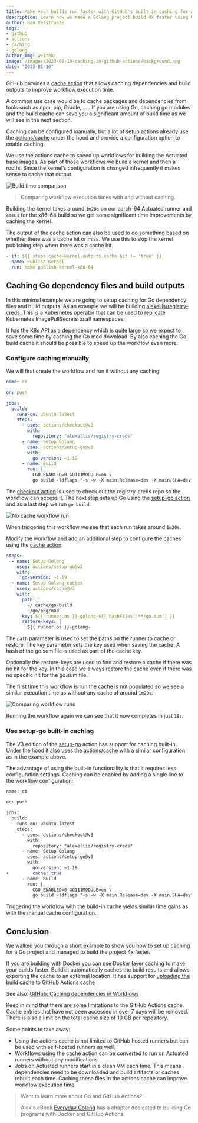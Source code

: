 ```yaml
---
title: Make your builds run faster with GitHub's built in caching for Actions.
description: Learn how we made a Golang project build 4x faster using GitHub's built-in caching mechanism.
author: Han Verstraete
tags:
- github
- actions
- caching
- golang
author_img: welteki
image: /images/2023-02-10-caching-in-github-actions/background.png
date: "2023-02-10"
---
```

 
GitHub provides a [cache action](https://github.com/actions/cache) that allows caching dependencies and build outputs to improve workflow execution time.

A common use case would be to cache packages and dependencies from tools such as npm, pip, Gradle, ... . If you are using Go, caching go modules and the build cache can save you a significant amount of build time as we will see in the next section.

Caching can be configured manually, but a lot of setup actions already use the [actions/cache](https://github.com/actions/cache) under the hood and provide a configuration option to enable caching.

We use the actions cache to speed up workflows for building the Actuated base images. As part of those workflows we build a kernel and then a rootfs. Since the kernel’s configuration is changed infrequently it makes sense to cache that output.

![Build time comparison](/images/2023-02-10-caching-in-github-actions/build-time-comparison.png)

> Comparing workflow execution times with and without caching.

Building the kernel takes around `1m20s` on our aarch-64 Actuated runner and `4m10s` for the x86-64 build so we get some significant time improvements by caching the kernel.

The output of the cache action can also be used to do something based on whether there was a cache hit or miss. We use this to skip the kernel publishing step when there was a cache hit.

```yaml
- if: ${{ steps.cache-kernel.outputs.cache-hit != 'true' }}
  name: Publish Kernel
  run: make publish-kernel-x86-64
```

## Caching Go dependency files and build outputs

In this minimal example we are going to setup caching for Go dependency files and build outputs. As an example we will be building [alexellis/registry-creds](https://github.com/alexellis/registry-creds). This is a Kubernetes operator that can be used to replicate Kubernetes ImagePullSecrets to all namespaces. 

It has the K8s API as a dependency which is quite large so we expect to save some time by cashing the Go mod download. By also caching the Go build cache it should be possible to speed up the workflow even more.

### Configure caching manually

We will first create the workflow and run it without any caching.

```yaml
name: ci

on: push

jobs:
  build:
    runs-on: ubuntu-latest
    steps:
      - uses: actions/checkout@v3
        with:
          repository: "alexellis/registry-creds"
      - name: Setup Golang
        uses: actions/setup-go@v3
        with:
          go-version: ~1.19
      - name: Build
        run: |
          CGO_ENABLED=0 GO111MODULE=on \
          go build -ldflags "-s -w -X main.Release=dev -X main.SHA=dev" -o controller
```

The [checkout action](https://github.com/actions/checkout) is used to check out the registry-creds repo so the workflow can access it. The next step sets up Go using the [setup-go action](https://github.com/actions/setup-go) and as a last step we run `go build`.

![No cache workflow run](/images/2023-02-10-caching-in-github-actions/no-cache-workflow.png)

When triggering this workflow we see that each run takes around `1m20s`.


Modify the workflow and add an additional step to configure the caches using the [cache action](https://github.com/actions/cache):

```yaml
steps:
  - name: Setup Golang
    uses: actions/setup-go@v3
    with:
      go-version: ~1.19
  - name: Setup Golang caches
    uses: actions/cache@v3
    with:
      path: |
        ~/.cache/go-build
        ~/go/pkg/mod
      key: ${{ runner.os }}-golang-${{ hashFiles('**/go.sum') }}
      restore-keys: |
        ${{ runner.os }}-golang-
```

The `path` parameter is used to set the paths on the runner to cache or restore. The `key` parameter sets the key used when saving the cache. A hash of the go.sum file is used as part of the cache key.

Optionally the restore-keys are used to find and restore a cache if there was no hit for the key. In this case we always restore the cache even if there was no specific hit for the go.sum file.

The first time this workflow is run the cache is not populated so we see a similar execution time as without any cache of around `1m20s`.

![Comparing workflow runs](/images/2023-02-10-caching-in-github-actions/workflow-cache-comparison.png)

Running the workflow again we can see that it now completes in just `18s`.

### Use setup-go built-in caching

The V3 edition of the [setup-go](https://github.com/actions/setup-go) action has support for caching built-in. Under the hood it also uses the [actions/cache](https://github.com/actions/cache) with a similar configuration as in the example above.

The advantage of using the built-in functionality is that it requires less configuration settings. Caching can be enabled by adding a single line to the workflow configuration:

```diff
name: ci

on: push

jobs:
  build:
    runs-on: ubuntu-latest
    steps:
      - uses: actions/checkout@v3
        with:
          repository: "alexellis/registry-creds"
      - name: Setup Golang
        uses: actions/setup-go@v3
        with:
          go-version: ~1.19
+         cache: true
      - name: Build
        run: |
          CGO_ENABLED=0 GO111MODULE=on \
          go build -ldflags "-s -w -X main.Release=dev -X main.SHA=dev" -o controller
```

Triggering the workflow with the build-in cache yields similar time gains as with the manual cache configuration.

## Conclusion

We walked you through a short example to show you how to set up caching for a Go project and managed to build the project 4x faster.

If you are building with Docker you can use [Docker layer caching](https://docs.docker.com/build/ci/github-actions/examples/#cache) to make your builds faster. Buildkit automatically caches the build results and allows exporting the cache to an external location. It has support for [uploading the build cache to GitHub Actions cache](https://docs.docker.com/build/cache/backends/)

See also: [GitHub: Caching dependencies in Workflows](https://docs.github.com/en/actions/using-workflows/caching-dependencies-to-speed-up-workflows)

Keep in mind that there are some limitations to the GitHub Actions cache. Cache entries that have not been accessed in over 7 days will be removed. There is also a limit on the total cache size of 10 GB per repository.

Some points to take away:

- Using the actions cache is not limited to GitHub hosted runners but can be used with self-hosted runners as well.
- Workflows using the cache action can be converted to run on Actuated runners without any modifications.
- Jobs on Actuated runners start in a clean VM each time. This means dependencies need to be downloaded and build artifacts or caches rebuilt each time. Caching these files in the actions cache can improve workflow execution time.

> Want to learn more about Go and GitHub Actions?
> 
> Alex's eBook [Everyday Golang](https://openfaas.gumroad.com/l/everyday-golang) has a chapter dedicated to building Go programs with Docker and GitHub Actions.
